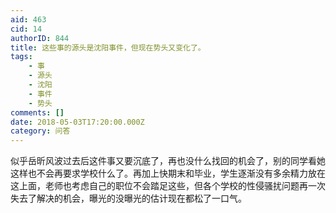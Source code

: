```yaml
---
aid: 463
cid: 14
authorID: 844
title: 这些事的源头是沈阳事件，但现在势头又变化了。
tags:
    - 事
    - 源头
    - 沈阳
    - 事件
    - 势头
comments: []
date: 2018-05-03T17:20:00.000Z
category: 问答
---
```


似乎岳昕风波过去后这件事又要沉底了，再也没什么找回的机会了，别的同学看她这样也不会再要求学校什么了。再加上快期末和毕业，学生逐渐没有多余精力放在这上面，老师也考虑自己的职位不会踏足这些，但各个学校的性侵骚扰问题再一次失去了解决的机会，曝光的没曝光的估计现在都松了一口气。
